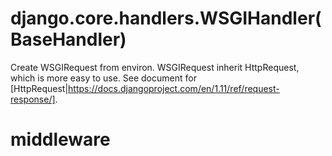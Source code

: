 
# django.core.handlers.WSGIHandler(BaseHandler)
Create WSGIRequest from environ. 
WSGIRequest inherit HttpRequest, which is more easy to use. 
See document for [HttpRequest|https://docs.djangoproject.com/en/1.11/ref/request-response/].

# middleware

